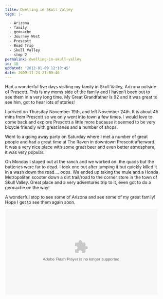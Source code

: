 ```yaml
---
title: Dwelling in Skull Valley
tags: |-

  - Arizona
  - family
  - geocache
  - Journey West
  - Prescott
  - Road Trip
  - Skull Valley
  - stop 2
permalink: dwelling-in-skull-valley
id: 18
updated: '2012-01-09 12:10:45'
date: 2009-11-24 21:59:46
---
```



Had a wonderful five days visiting my family in Skull Valley, Arizona outside of Prescott. This is my moms side of the family and I haven’t been out to see them in a very long time. My Great Grandfather is 92 and it was great to see him, got to hear lots of stories!

I arrived on Thursday November 19th, and left November 24th. It is about 45 mins from Prescott so we only went into town a few times. I would love to come back and explore Prescott a little more because it seemed to be very bicycle friendly with great lanes and a number of shops.

Went to a going away party on Saturday where I met a number of great people and had a great time at The Raven in downtown Prescott afterword. It was a very nice place with some great beer and even better atmosphere, it was very popular.

On Monday I stayed out at the ranch and we worked on  the quads but the batteries were far to dead. I took one out after jumping it but quickly killed it in a wash down the road…. oops. We ended up taking the mule and a Honda Metropolitan scooter down a dirt trail/road to the corner store in the town of Skull Valley. Great place and a very adventures trip to it, even got to do a geocache on the way!

A wonderful stop to see some of Arizona and see some of my great family! Hope I get to see them again soon.

<object classid="clsid:D27CDB6E-AE6D-11cf-96B8-444553540000" data="http://www.flickr.com/apps/video/stewart.swf?v=71377" height="281" type="application/x-shockwave-flash" width="500"><param name="flashvars" value="intl_lang=en-us&photo_secret=e188c3dd6c&photo_id=4133234168&flickr_show_info_box=true&hd_default=false"></param><param name="movie" value="http://www.flickr.com/apps/video/stewart.swf?v=71377"></param><param name="bgcolor" value="#000000"></param><param name="allowFullScreen" value="true"></param><embed allowfullscreen="true" bgcolor="#000000" flashvars="intl_lang=en-us&photo_secret=e188c3dd6c&photo_id=4133234168&flickr_show_info_box=true&hd_default=false" height="281" src="http://www.flickr.com/apps/video/stewart.swf?v=71377" type="application/x-shockwave-flash" width="500"></embed></object>


